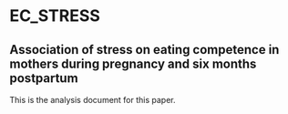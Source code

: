 # EC_STRESS
## Association of stress on eating competence in mothers during pregnancy and six months postpartum
This is the analysis document for this paper. 
